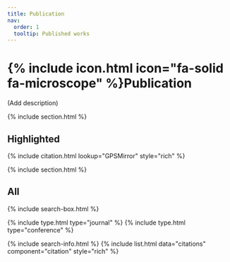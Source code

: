 ```yaml
---
title: Publication
nav:
  order: 1
  tooltip: Published works
---
```


# {% include icon.html icon="fa-solid fa-microscope" %}Publication

(Add description)

{% include section.html %}

## Highlighted

{% include citation.html lookup="GPSMirror" style="rich" %}

{% include section.html %}

## All

{% include search-box.html %}

{% include type.html type="journal" %}
{% include type.html type="conference" %}

{% include search-info.html %}
{% include list.html data="citations" component="citation" style="rich" %}
